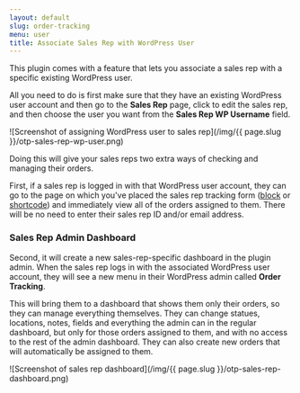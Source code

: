 ```yaml
---
layout: default
slug: order-tracking
menu: user
title: Associate Sales Rep with WordPress User
---
```

This plugin comes with a feature that lets you associate a sales rep with a specific existing WordPress user. 

All you need to do is first make sure that they have an existing WordPress user account and then go to the **Sales Rep** page, click to edit the sales rep, and then choose the user you want from the **Sales Rep WP Username** field.

![Screenshot of assigning WordPress user to sales rep](/img/{{ page.slug }}/otp-sales-rep-wp-user.png)

Doing this will give your sales reps two extra ways of checking and managing their orders. 

First, if a sales rep is logged in with that WordPress user account, they can go to the page on which you've placed the sales rep tracking form ([block](../blocks-shortcodes/sales-rep-form-block) or [shortcode](../blocks-shortcodes/sales-rep-form-shortcode)) and immediately view all of the orders assigned to them. There will be no need to enter their sales rep ID and/or email address.

### Sales Rep Admin Dashboard

Second, it will create a new sales-rep-specific dashboard in the plugin admin. When the sales rep logs in with the associated WordPress user account, they will see a new menu in their WordPress admin called **Order Tracking**. 

This will bring them to a dashboard that shows them only their orders, so they can manage everything themselves. They can change statues, locations, notes, fields and everything the admin can in the regular dashboard, but only for those orders assigned to them, and with no access to the rest of the admin dashboard. They can also create new orders that will automatically be assigned to them.

![Screenshot of sales rep dashboard](/img/{{ page.slug }}/otp-sales-rep-dashboard.png)